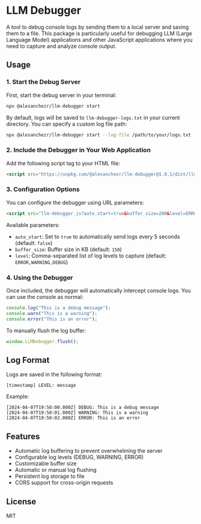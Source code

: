 # LLM Debugger

A tool to debug console logs by sending them to a local server and saving them to a file. This package is particularly useful for debugging LLM (Large Language Model) applications and other JavaScript applications where you need to capture and analyze console output.

## Usage

### 1. Start the Debug Server

First, start the debug server in your terminal:

```bash
npx @alesanchezr/llm-debugger start
```

By default, logs will be saved to `llm-debugger-logs.txt` in your current directory. You can specify a custom log file path:

```bash
npx @alesanchezr/llm-debugger start --log-file /path/to/your/logs.txt
```

### 2. Include the Debugger in Your Web Application

Add the following script tag to your HTML file:

```html
<script src="https://unpkg.com/@alesanchezr/llm-debugger@1.0.1/dist/llm-debugger.js"></script>
```

### 3. Configuration Options

You can configure the debugger using URL parameters:

```html
<script src="llm-debugger.js?auto_start=true&buffer_size=200&level=ERROR,WARNING,DEBUG"></script>
```

Available parameters:

- `auto_start`: Set to `true` to automatically send logs every 5 seconds (default: `false`)
- `buffer_size`: Buffer size in KB (default: `150`)
- `level`: Comma-separated list of log levels to capture (default: `ERROR,WARNING,DEBUG`)

### 4. Using the Debugger

Once included, the debugger will automatically intercept console logs. You can use the console as normal:

```javascript
console.log("This is a debug message");
console.warn("This is a warning");
console.error("This is an error");
```

To manually flush the log buffer:

```javascript
window.LLMDebugger.flush();
```

## Log Format

Logs are saved in the following format:

```
[timestamp] LEVEL: message
```

Example:

```
[2024-04-07T19:50:00.000Z] DEBUG: This is a debug message
[2024-04-07T19:50:01.000Z] WARNING: This is a warning
[2024-04-07T19:50:02.000Z] ERROR: This is an error
```

## Features

- Automatic log buffering to prevent overwhelming the server
- Configurable log levels (DEBUG, WARNING, ERROR)
- Customizable buffer size
- Automatic or manual log flushing
- Persistent log storage to file
- CORS support for cross-origin requests

## License

MIT 